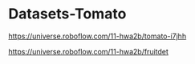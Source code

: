 # Datasets-Tomato
https://universe.roboflow.com/11-hwa2b/tomato-i7jhh

https://universe.roboflow.com/11-hwa2b/fruitdet
